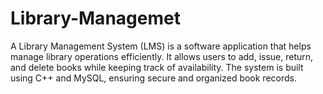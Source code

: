 # Library-Managemet
A Library Management System (LMS) is a software application that helps manage library operations efficiently. It allows users to add, issue, return, and delete books while keeping track of availability. The system is built using C++ and MySQL, ensuring secure and organized book records.
